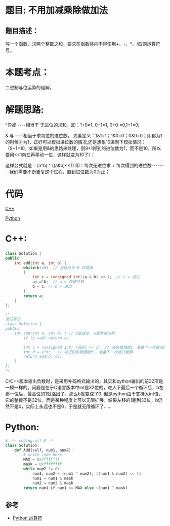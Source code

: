 # 题目: 不用加减乘除做加法
## 题目描述：
写一个函数，求两个整数之和，要求在函数体内不得使用+、-、\*、/四则运算符号。
# 本题考点：
  
  二进制与位运算的理解。
  
# 解题思路:

^异或 ----相当于 无进位的求和，即：1+0=1, 0+1=1, 0+0 =0,1+1=0;

& 与 ----相当于求每位的进位数， 先看定义：1&1=1；1&0=0；0&0=0；即都为1的时候才为1，正好可以模拟进位数的情况,还是想象10进制下模拟情况：（9+1=10，如果是用&的思路来处理，则9+1得到的进位数为1，而不是10，所以要用<<1向左再移动一位，这样就变为10了）；

这样公式就是：（a^b) ^ ((a&b)<<1) 即：每次无进位求 + 每次得到的进位数--------我们需要不断重复这个过程，直到进位数为0为止；
  
# 代码

[C++](./AddTwoNumbers.cpp)

[Python](./AddTwoNumbers.py)

# C++: 
###  
```c++
class Solution {
public:
    int add(int a, int b) {
        while(b!=0)  // 当进位为 0 时跳出
        {
            int c = (unsigned int)(a & b) << 1;  // c = 进位
            a= a^b;  // a = 非进位和
            b = c; // b = 进位
        }
        return a;
    }
};

/*
递归写法
class Solution {
public:
    int add(int a, int b) { // b是进位  a是非进位和
        if (b ==0) return a;

        int c = (unsigned int) (a&b) << 1;  // 进位赋值给c，准备下一次递归使用
        int d = a^b;   // 非进位和赋值给d ，准备下一次递归使用
        return add(d, c);
    }
};
*/
```
C/C++版本输出负数时，是采用补码格式输出的，其实和python输出的前32项是一模一样的。问题是在于C语言版本中int是32位的，进入下最后一个循环后，b左移一位后，最高位的1就溢出了，那么b就变成了0. 但是python由于支持大int值，它的整数不是32位，而是某种程度上可以无限扩展，结果左移的1跑到33位，b仍然不是0，实际上永远也不是0，于是就无限循环了......
# Python:
```python
# -*- coding:utf-8 -*-
class Solution:
    def Add(self, num1, num2):
        # write code here
        MAX = 0x7fffffff
        mask = 0xffffffff
        while num2 != 0:
            num1, num2 = (num1 ^ num2), ((num1 & num2) << 1)
            num1 = num1 & mask
            num2 = num2 & mask
        return num1 if num1 <= MAX else ~(num1 ^ mask)
```
## 参考
  -  [Python 运算符](https://www.runoob.com/python/python-operators.html)
